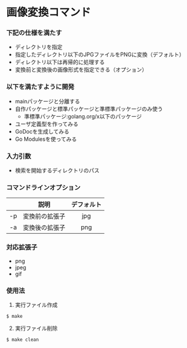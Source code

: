 # 画像変換コマンド

### 下記の仕様を満たす
- ディレクトリを指定
- 指定したディレクトリ以下のJPGファイルをPNGに変換（デフォルト）
- ディレクトリ以下は再帰的に処理する
- 変換前と変換後の画像形式を指定できる（オプション）

### 以下を満たすように開発
- mainパッケージと分離する
- 自作パッケージと標準パッケージと準標準パッケージのみ使う
    - 準標準パッケージ:golang.org/x以下のパッケージ
- ユーザ定義型を作ってみる
- GoDocを生成してみる
- Go Modulesを使ってみる

### 入力引数
- 検索を開始するディレクトリのパス

### コマンドラインオプション
| |説明|デフォルト|
|:---:|:---:|:---:|
|-p|変換前の拡張子|jpg|
|-a|変換後の拡張子|png|

### 対応拡張子
- png
- jpeg
- gif

### 使用法
1. 実行ファイル作成
```
$ make
```
2. 実行ファイル削除
```
$ make clean
```